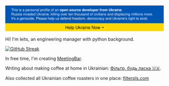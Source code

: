 [![Stand With Ukraine](https://raw.githubusercontent.com/vshymanskyy/StandWithUkraine/main/banner-personal-page.svg)](https://stand-with-ukraine.pp.ua)


Hi!
I'm leits, an engineering manager with python background. 

[![GitHub Streak](https://github-readme-streak-stats.herokuapp.com?user=leits)](https://git.io/streak-stats)

In free time, I'm creating [MeetingBar](https://github.com/leits/MeetingBar).



Writing about making coffee at home in Ukrainian: [Фільтр, будь ласка 🇺🇦](https://t.me/filterpls).

Also collected all Ukrainian coffee roasters in one place: [filterpls.com](https://filterpls.com)
